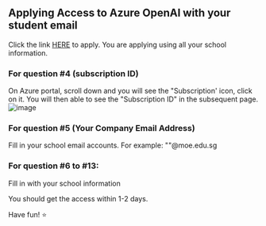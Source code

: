 ## Applying Access to Azure OpenAI with your student email
Click the link [HERE](https://customervoice.microsoft.com/Pages/ResponsePage.aspx?id=v4j5cvGGr0GRqy180BHbR7en2Ais5pxKtso_Pz4b1_xUNTZBNzRKNlVQSFhZMU9aV09EVzYxWFdORCQlQCN0PWcu) to apply. You are applying using all your school information. 

### For question #4 (subscription ID)
On Azure portal, scroll down and you will see the "Subscription' icon, click on it. You will then able to see the "Subscription ID" in the subsequent page.
![image](https://github.com/VincentK16/AISDC2024/assets/3338753/701090aa-6e2b-4f9e-adc0-36716c2f3f1d)

### For question #5 (Your Company Email Address)
Fill in your school email accounts. For example: "<your-email>"@moe.edu.sg

### For question #6 to #13: 
Fill in with your school information

You should get the access within 1-2 days. 

Have fun! ⭐

